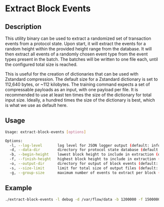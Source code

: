 # Extract Block Events

## Description

This utility binary can be used to extract a randomized set of transaction events from a protocol state.
Upon start, it will extract the events for a random height within the provided height range from the database.
It will then extract all events of a randomly chosen event type from the event types present in the batch.
The batches will be written to one file each, until the configured total size is reached.

This is useful for the creation of dictionaries that can be used with Zstandard compression.
The default size for a Zstandard dictionary is set to 112,640 bytes, or ~112 kilobytes.
The training command expects a set of compressable payloads as an input, with one payload per file.
It is recommended to use at least ten times the size of the dictionary for total input size.
Ideally, a hundred times the size of the dictionary is best, which is what we use as default here.

## Usage

```sh
Usage: extract-block-events [options]

Options:
  -l, --log-level       log level for JSON logger output (default: info)
  -d, --data-dir        directory for protocol state database (default: data)
  -b, --begin-height    lowest block height to include in extraction (default: 0)
  -f, --finish-height   highest block height to include in extraction (default: 100000000)
  -o, --output-dir      directory for output of block events (default: events)
  -s, --size-limit      limit for total size of output files (default: 11264000)
  -g, --group-size      maximum number of events to extract per block (default: 10)
```

## Example

```sh
./extract-block-events -l debug -d /var/flow/data -b 1200000 -f 1500000 -o ./events
```